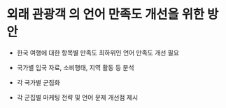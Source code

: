 # 외래 관광객 의 언어 만족도 개선을 위한 방안

- 한국 여행에 대한 항목별 만족도 최하위인 언어 만족도 개선 필요

- 국가별 입국 자료, 소비행태, 지역 활동 등 분석

- 각 국가별 군집화

- 각 군집별 마케팅 전략 및 언어 문제 개선점 제시

  
